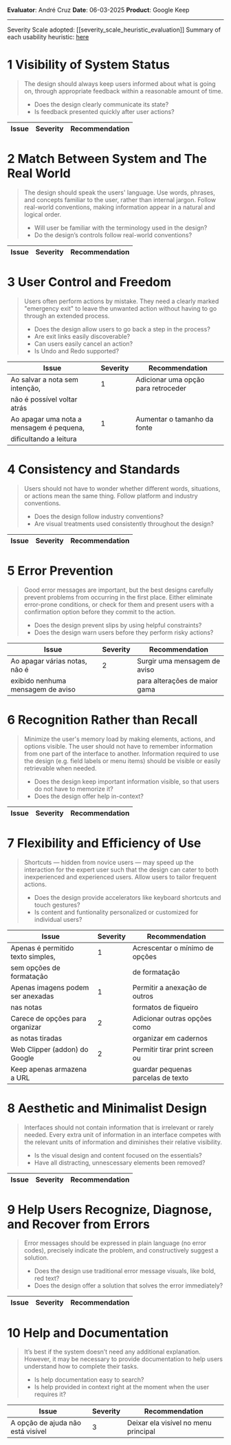 <!-- This Heuristic Evaluation Workbook replicates the one proposed by the 
Nielsen Norman Group available at: https://media.nngroup.com/media/articles/attachments/Heuristic_Evaluation_Workbook_-_Nielsen_Norman_Group.pdf
-->

**Evaluator**: André Cruz
**Date**: 06-03-2025
**Product**: Google Keep

---

Severity Scale adopted: [[severity_scale_heuristic_evaluation]]
Summary of each usability heuristic: [here](https://media.nngroup.com/media/articles/attachments/Heuristic_Summary1-compressed.pdf)

# 1 Visibility of System Status
>	The design should always keep users informed about what is going on, through appropriate feedback within a reasonable amount of time. 
>	- Does the design clearly communicate its state?
>	- Is feedback presented quickly after user actions?

| **Issue**                                                    | **Severity** | Recommendation |
| ------------------------------------------------------------ | ------------ | -------------- |

# 2 Match Between System and The Real World
>	The design should speak the users' language. Use words, phrases, and concepts familiar to the user, rather than internal jargon. Follow real-world conventions, making information appear in a natural and logical order. 
>	- Will user be familiar with the terminology used in the design? 
>	- Do the design’s controls follow real-world conventions?

| **Issue**       | **Severity** | Recommendation |
| --------------- | ------------ | -------------- |


# 3 User Control and Freedom
>	Users often perform actions by mistake. They need a clearly marked "emergency exit" to leave the unwanted action without having to go through an extended process. 
>	- Does the design allow users to go back a step in the process? 
>	- Are exit links easily discoverable? 
>	- Can users easily cancel an action? 
>	- Is Undo and Redo supported?

| **Issue**                                | **Severity** | Recommendation                      |
| ---------------------------------------- | ------------ | ----------------------------------- |
| Ao salvar a nota sem intenção,           |  1           | Adicionar uma opção para retroceder |
| não é possível voltar atrás              |              |                                     |
| Ao apagar uma nota a mensagem é pequena, |  1           | Aumentar o tamanho da fonte         |
| dificultando a leitura                   |              |                                     |

# 4 Consistency and Standards
>	Users should not have to wonder whether different words, situations, or actions mean the same thing. Follow platform and industry conventions. 
>	- Does the design follow industry conventions? 
>	- Are visual treatments used consistently throughout the design?

| **Issue**       | **Severity** | Recommendation |
| --------------- | ------------ | -------------- |

# 5 Error Prevention
>	Good error messages are important, but the best designs carefully prevent problems from occurring in the first place. Either eliminate error-prone conditions, or check for them and present users with a confirmation option before they commit to the action. 
>	- Does the design prevent slips by using helpful constraints? 
>	- Does the design warn users before they perform risky actions?

| **Issue**                         | **Severity** | Recommendation                 |
| --------------------------------- | ------------ | ------------------------------ |
| Ao apagar várias notas, não é     |  2           |  Surgir uma mensagem de aviso  |
| exibido nenhuma mensagem de aviso |              |  para alterações de maior gama |

# 6 Recognition Rather than Recall
>	Minimize the user's memory load by making elements, actions, and options visible. The user should not have to remember information from one part of the interface to another. Information required to use the design (e.g. field labels or menu items) should be visible or easily retrievable when needed. 
>	- Does the design keep important information visible, so that users do not have to memorize it? 
>	- Does the design offer help in-context?

| **Issue**       | **Severity** | Recommendation |
| --------------- | ------------ | -------------- |

# 7 Flexibility and Efficiency of Use
>	Shortcuts — hidden from novice users — may speed up the interaction for the expert user such that the design can cater to both inexperienced and experienced users. Allow users to tailor frequent actions. 
>	- Does the design provide accelerators like keyboard shortcuts and touch gestures? 
>	- Is content and funtionality personalized or customized for individual users?

| **Issue**                         | **Severity** | Recommendation                     |
| --------------------------------- | ------------ | ---------------------------------- |
| Apenas é permitido texto simples, |  1           | Acrescentar o mínimo de opções     |
| sem opções de formatação          |              | de formatação                      |
| Apenas imagens podem ser anexadas |  1           | Permitir a anexação de outros      |
| nas notas                         |              | formatos de fiqueiro               |
| Carece de opções para organizar   |  2           | Adicionar outras opções como       |
| as notas tiradas                  |              | organizar em cadernos              |
| Web Clipper (addon) do Google     |  2           | Permitir tirar print screen ou     |
| Keep apenas armazena a URL        |              | guardar pequenas parcelas de texto |

# 8 Aesthetic and Minimalist Design
>	Interfaces should not contain information that is irrelevant or rarely needed. Every extra unit of information in an interface competes with the relevant units of information and diminishes their relative visibility. 
>	- Is the visual design and content focused on the essentials? 
>	- Have all distracting, unnescessary elements been removed?

| **Issue**       | **Severity** | Recommendation |
| --------------- | ------------ | -------------- |

# 9 Help Users Recognize, Diagnose, and Recover from Errors
>	Error messages should be expressed in plain language (no error codes), precisely indicate the problem, and constructively suggest a solution. 
>	- Does the design use traditional error message visuals, like bold, red text? 
>	- Does the design offer a solution that solves the error immediately?

| **Issue**       | **Severity** | Recommendation |
| --------------- | ------------ | -------------- |

# 10 Help and Documentation
>	It’s best if the system doesn’t need any additional explanation. However, it may be necessary to provide documentation to help users understand how to complete their tasks. 
>	- Is help documentation easy to search? 
>	- Is help provided in context right at the moment when the user requires it?

| **Issue**                         | **Severity** | Recommendation                       |
| --------------------------------- | ------------ | ------------------------------------ |
| A opção de ajuda não está visível |  3           | Deixar ela visível no menu principal |
